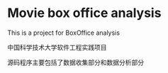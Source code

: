 # Movie box office analysis

This is a project for BoxOffice analysis

中国科学技术大学软件工程实践项目

源码程序主要包括了数据收集部分和数据分析部分

